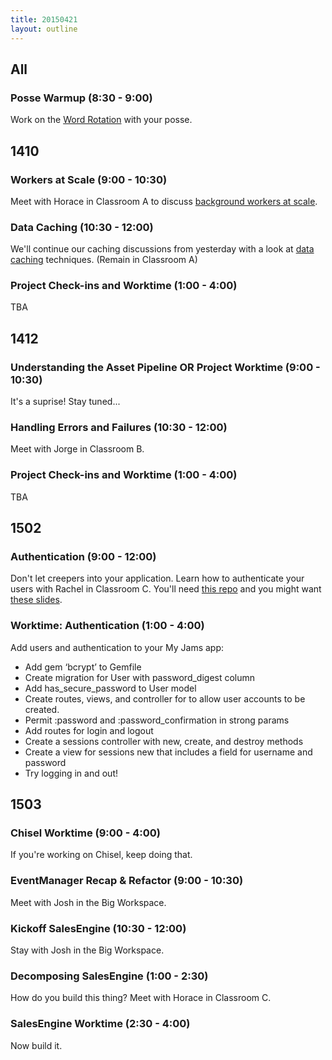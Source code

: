 ```yaml
---
title: 20150421
layout: outline
---
```


## All

### Posse Warmup (8:30 - 9:00)

Work on the [Word Rotation](https://github.com/turingschool/thinking_in_algorithms/blob/master/challenges/word_rotation.markdown) with your posse. 

## 1410

### Workers at Scale (9:00 - 10:30)

Meet with Horace in Classroom A to discuss [background workers at scale](https://github.com/turingschool/lesson_plans/blob/master/ruby_04-apis_and_scalability/workers_at_scale.markdown). 

### Data Caching (10:30 - 12:00)

We'll continue our caching discussions from yesterday with a look at [data caching](http://tutorials.jumpstartlab.com/topics/performance/caching_data.html) techniques. (Remain in Classroom A)

### Project Check-ins and Worktime (1:00 - 4:00)

TBA

## 1412

### Understanding the Asset Pipeline OR Project Worktime (9:00 - 10:30)

It's a suprise! Stay tuned...

### Handling Errors and Failures (10:30 - 12:00)

Meet with Jorge in Classroom B.

### Project Check-ins and Worktime (1:00 - 4:00)

TBA

## 1502

### Authentication (9:00 - 12:00)

Don't let creepers into your application. Learn how to authenticate your users with Rachel in Classroom C. You'll need [this repo](https://github.com/turingschool-examples/authentication) and you might want [these slides](https://www.dropbox.com/sh/k8jsy5i9wgwk52x/AADpCVwnRuZThsmTVfFU2i3na?dl=0). 

### Worktime: Authentication (1:00 - 4:00)

Add users and authentication to your My Jams app:

* Add gem ‘bcrypt’ to Gemfile
* Create migration for User with password_digest column
* Add has_secure_password to User model
* Create routes, views, and controller for to allow user accounts to be created.
* Permit :password and :password_confirmation in strong params
* Add routes for login and logout
* Create a sessions controller with new, create, and destroy methods
* Create a view for sessions new that includes a field for username and password
* Try logging in and out!

## 1503

### Chisel Worktime (9:00 - 4:00)

If you're working on Chisel, keep doing that. 

### EventManager Recap & Refactor (9:00 - 10:30)

Meet with Josh in the Big Workspace. 

### Kickoff SalesEngine (10:30 - 12:00)

Stay with Josh in the Big Workspace.

### Decomposing SalesEngine (1:00 - 2:30)

How do you build this thing? Meet with Horace in Classroom C.

### SalesEngine Worktime (2:30 - 4:00)

Now build it. 
